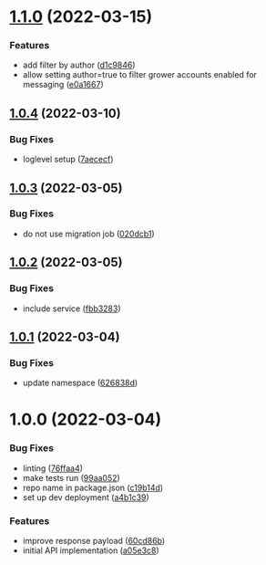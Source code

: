 # [1.1.0](https://github.com/Greenstand/treetracker-grower-account-query/compare/v1.0.4...v1.1.0) (2022-03-15)


### Features

* add filter by author ([d1c9846](https://github.com/Greenstand/treetracker-grower-account-query/commit/d1c9846dab8ec8f9b11b6c5e77f2db354941b35b))
* allow setting author=true to filter grower accounts enabled for messaging ([e0a1667](https://github.com/Greenstand/treetracker-grower-account-query/commit/e0a16677d7179e5df3a4cf514e41682a5b0da134))

## [1.0.4](https://github.com/Greenstand/treetracker-grower-account-query/compare/v1.0.3...v1.0.4) (2022-03-10)


### Bug Fixes

* loglevel setup ([7aececf](https://github.com/Greenstand/treetracker-grower-account-query/commit/7aececf959bbf2dbe49825c1be96f1698f240869))

## [1.0.3](https://github.com/Greenstand/treetracker-grower-account-query/compare/v1.0.2...v1.0.3) (2022-03-05)


### Bug Fixes

* do not use migration job ([020dcb1](https://github.com/Greenstand/treetracker-grower-account-query/commit/020dcb19d8b3fcb47f0b0bcc3165fe4ea29e192f))

## [1.0.2](https://github.com/Greenstand/treetracker-grower-account-query/compare/v1.0.1...v1.0.2) (2022-03-05)


### Bug Fixes

* include service ([fbb3283](https://github.com/Greenstand/treetracker-grower-account-query/commit/fbb3283304db3b90df3094f6402a27ef6e6c9449))

## [1.0.1](https://github.com/Greenstand/treetracker-grower-account-query/compare/v1.0.0...v1.0.1) (2022-03-04)


### Bug Fixes

* update namespace ([626838d](https://github.com/Greenstand/treetracker-grower-account-query/commit/626838dfc5a2c1ecf9c89df6c7ef5fb66f8f6c8b))

# 1.0.0 (2022-03-04)


### Bug Fixes

* linting ([76ffaa4](https://github.com/Greenstand/treetracker-grower-account-query/commit/76ffaa4144b18388a569408ccfe76ddb7bb1b2c9))
* make tests run ([99aa052](https://github.com/Greenstand/treetracker-grower-account-query/commit/99aa052f17641946cdd76e3a331a4b713acf20a9))
* repo name in package.json ([c19b14d](https://github.com/Greenstand/treetracker-grower-account-query/commit/c19b14d72aea17f0232a3641269fefb0ca351edf))
* set up dev deployment ([a4b1c39](https://github.com/Greenstand/treetracker-grower-account-query/commit/a4b1c3990f554949f2341fcc705230bdb8a89eff))


### Features

* improve response payload ([60cd86b](https://github.com/Greenstand/treetracker-grower-account-query/commit/60cd86bf904f6933a78c85bddb38d131b7008101))
* initial API implementation ([a05e3c8](https://github.com/Greenstand/treetracker-grower-account-query/commit/a05e3c885a1e6c77c7fc286e646a32193c7138fa))
